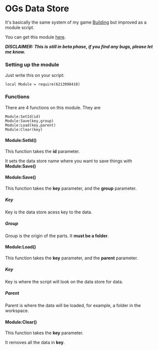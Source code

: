# OGs Data Store

It's basically the same system of my game [Building](https://roblox.com/games/6014589059/NUKE-Building) but improved as a module script.

You can get this module [here](https://roblox.com/library/6213998418/OGs-Data-Store).

***DISCLAIMER: This is still in beta phase, if you find any bugs, please let me know.***

### Setting up the module

Just write this on your script:
```
local Module = require(6213998418)
```

### Functions

There are 4 functions on this module. They are

```
Module:SetId(id)
Module:Save(key,group)
Module:Load(key,parent)
Module:Clear(key)
```

#### Module:SetId()

This function takes the **id** parameter.

It sets the data store name where you want to save things with **Module:Save()**

#### Module:Save()

This function takes the **key** parameter, and the **group** parameter.

##### **Key**

Key is the data store acess key to the data.

##### **Group**

Group is the origin of the parts. It **must be a folder**.

#### Module:Load()

This function takes the **key** parameter, and the **parent** parameter.

##### **Key**

Key is where the script will look on the data store for data.

##### **Parent**

Parent is where the data will be loaded, for example, a folder in the workspace.

#### Module:Clear()

This function takes the **key** parameter.

It removes all the data in **key**.
